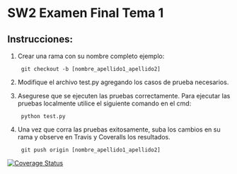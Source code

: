 # SW2 Examen Final Tema 1

## Instrucciones:

1. Crear una rama con su nombre completo ejemplo:

		git checkout -b [nombre_apellido1_apellido2]

2. Modifique el archivo test.py agregando los casos de prueba necesarios.

3. Asegurese que se ejecuten las pruebas correctamente. Para ejecutar las pruebas localmente utilice el siguiente comando en el cmd:

		python test.py

4. Una vez que corra las pruebas exitosamente, suba los cambios en su rama y observe en Travis y Coveralls los resultados.

		git push origin [nombre_apellido1_apellido2]
		
[![Coverage Status](https://coveralls.io/repos/github/mavemore/SW2_Examen_Final_tema_1/badge.svg)](https://coveralls.io/github/mavemore/SW2_Examen_Final_tema_1)
